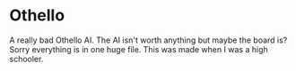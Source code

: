 # Othello
A really bad Othello AI. The AI isn't worth anything but maybe the board is? Sorry everything is in one huge file. This was made when I was a high schooler. 
